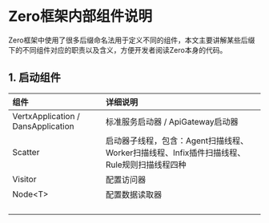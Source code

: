 # Zero框架内部组件说明

Zero框架中使用了很多后缀命名法用于定义不同的组件，本文主要讲解某些后缀下的不同组件对应的职责以及含义，方便开发者阅读Zero本身的代码。

## 1. 启动组件

| 组件 | 详细说明 |
| :--- | :--- |
| VertxApplication / DansApplication | 标准服务启动器 / ApiGateway启动器 |
| Scatter | 启动器子线程，包含：Agent扫描线程、Worker扫描线程、Infix插件扫描线程、Rule规则扫描线程四种 |
| Visitor | 配置访问器 |
| Node&lt;T&gt; | 配置数据读取器 |
|  |  |
|  |  |
|  |  |
|  |  |



